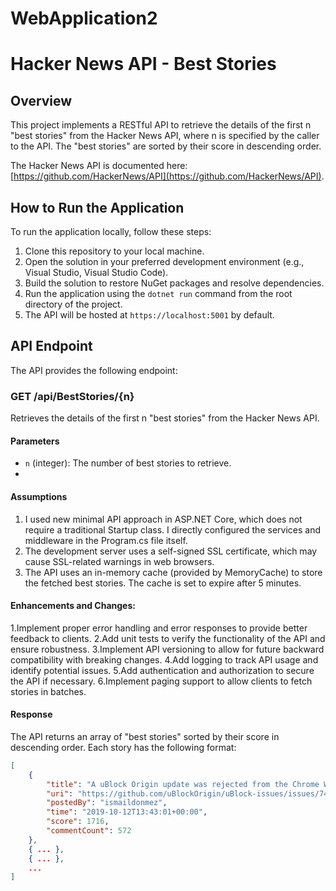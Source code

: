 # WebApplication2
# Hacker News API - Best Stories

## Overview
This project implements a RESTful API to retrieve the details of the first n "best stories" from the Hacker News API, where n is specified by the caller to the API. The "best stories" are sorted by their score in descending order.

The Hacker News API is documented here: [https://github.com/HackerNews/API](https://github.com/HackerNews/API).

## How to Run the Application
To run the application locally, follow these steps:

1. Clone this repository to your local machine.
2. Open the solution in your preferred development environment (e.g., Visual Studio, Visual Studio Code).
3. Build the solution to restore NuGet packages and resolve dependencies.
4. Run the application using the `dotnet run` command from the root directory of the project.
5. The API will be hosted at `https://localhost:5001` by default.

## API Endpoint
The API provides the following endpoint:

### GET /api/BestStories/{n}
Retrieves the details of the first n "best stories" from the Hacker News API.

#### Parameters
- `n` (integer): The number of best stories to retrieve.
- 

#### Assumptions
1. I used new minimal API approach in ASP.NET Core, which does not require a traditional Startup class. I directly configured the services and middleware in the Program.cs file itself.
2. The development server uses a self-signed SSL certificate, which may cause SSL-related warnings in web browsers. 
3. The API uses an in-memory cache (provided by MemoryCache) to store the fetched best stories. The cache is set to expire after 5 minutes. 

#### Enhancements and Changes: 
1.Implement proper error handling and error responses to provide better feedback to clients. 
2.Add unit tests to verify the functionality of the API and ensure robustness. 
3.Implement API versioning to allow for future backward compatibility with breaking changes. 
4.Add logging to track API usage and identify potential issues. 
5.Add authentication and authorization to secure the API if necessary. 
6.Implement paging support to allow clients to fetch stories in batches.

#### Response
The API returns an array of "best stories" sorted by their score in descending order. Each story has the following format:

```json
[
    {
        "title": "A uBlock Origin update was rejected from the Chrome Web Store",
        "uri": "https://github.com/uBlockOrigin/uBlock-issues/issues/745",
        "postedBy": "ismaildonmez",
        "time": "2019-10-12T13:43:01+00:00",
        "score": 1716,
        "commentCount": 572
    },
    { ... },
    { ... },
    ...
]
